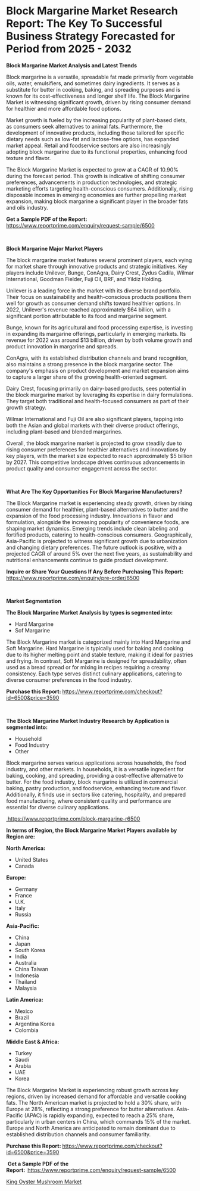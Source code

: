 <p><h1>Block Margarine Market Research Report: The Key To Successful Business Strategy Forecasted for Period from 2025 - 2032</h1></p><p><strong>Block Margarine Market Analysis and Latest Trends</strong></p>
<p><p>Block margarine is a versatile, spreadable fat made primarily from vegetable oils, water, emulsifiers, and sometimes dairy ingredients. It serves as a substitute for butter in cooking, baking, and spreading purposes and is known for its cost-effectiveness and longer shelf life. The Block Margarine Market is witnessing significant growth, driven by rising consumer demand for healthier and more affordable food options. </p><p>Market growth is fueled by the increasing popularity of plant-based diets, as consumers seek alternatives to animal fats. Furthermore, the development of innovative products, including those tailored for specific dietary needs such as low-fat and lactose-free options, has expanded market appeal. Retail and foodservice sectors are also increasingly adopting block margarine due to its functional properties, enhancing food texture and flavor.</p><p>The Block Margarine Market is expected to grow at a CAGR of 10.90% during the forecast period. This growth is indicative of shifting consumer preferences, advancements in production technologies, and strategic marketing efforts targeting health-conscious consumers. Additionally, rising disposable incomes in emerging economies are further propelling market expansion, making block margarine a significant player in the broader fats and oils industry.</p></p>
<p><strong>Get a Sample PDF of the Report:&nbsp;</strong> <a href="https://www.reportprime.com/enquiry/request-sample/6500?utm_campaign=3276&utm_medium=2&utm_source=Github&utm_content=ia&utm_term=19032025&utm_id=block-margarine">https://www.reportprime.com/enquiry/request-sample/6500</a></p>
<p>&nbsp;</p>
<p><strong>Block Margarine Major Market Players</strong></p>
<p><p>The block margarine market features several prominent players, each vying for market share through innovative products and strategic initiatives. Key players include Unilever, Bunge, ConAgra, Dairy Crest, Zydus Cadila, Wilmar International, Goodman Fielder, Fuji Oil, BRF, and Yildiz Holding.</p><p>Unilever is a leading force in the market with its diverse brand portfolio. Their focus on sustainability and health-conscious products positions them well for growth as consumer demand shifts toward healthier options. In 2022, Unilever's revenue reached approximately $64 billion, with a significant portion attributable to its food and margarine segment.</p><p>Bunge, known for its agricultural and food processing expertise, is investing in expanding its margarine offerings, particularly in emerging markets. Its revenue for 2022 was around $13 billion, driven by both volume growth and product innovation in margarine and spreads.</p><p>ConAgra, with its established distribution channels and brand recognition, also maintains a strong presence in the block margarine sector. The company's emphasis on product development and market expansion aims to capture a larger share of the growing health-oriented segment.</p><p>Dairy Crest, focusing primarily on dairy-based products, sees potential in the block margarine market by leveraging its expertise in dairy formulations. They target both traditional and health-focused consumers as part of their growth strategy.</p><p>Wilmar International and Fuji Oil are also significant players, tapping into both the Asian and global markets with their diverse product offerings, including plant-based and blended margarines.</p><p>Overall, the block margarine market is projected to grow steadily due to rising consumer preferences for healthier alternatives and innovations by key players, with the market size expected to reach approximately $5 billion by 2027. This competitive landscape drives continuous advancements in product quality and consumer engagement across the sector.</p></p>
<p>&nbsp;</p>
<p><strong>What Are The Key Opportunities For Block Margarine Manufacturers?</strong></p>
<p><p>The Block Margarine market is experiencing steady growth, driven by rising consumer demand for healthier, plant-based alternatives to butter and the expansion of the food processing industry. Innovations in flavor and formulation, alongside the increasing popularity of convenience foods, are shaping market dynamics. Emerging trends include clean labeling and fortified products, catering to health-conscious consumers. Geographically, Asia-Pacific is projected to witness significant growth due to urbanization and changing dietary preferences. The future outlook is positive, with a projected CAGR of around 5% over the next five years, as sustainability and nutritional enhancements continue to guide product development.</p></p>
<p><strong>Inquire or Share Your Questions If Any Before Purchasing This Report:</strong> <a href="https://www.reportprime.com/enquiry/pre-order/6500?utm_campaign=3276&utm_medium=2&utm_source=Github&utm_content=ia&utm_term=19032025&utm_id=block-margarine">https://www.reportprime.com/enquiry/pre-order/6500</a></p>
<p>&nbsp;</p>
<p><strong>Market Segmentation</strong></p>
<p><strong>The Block Margarine Market Analysis by types is segmented into:</strong></p>
<p><ul><li>Hard Margarine</li><li>Sof Margarine</li></ul></p>
<p><p>The Block Margarine market is categorized mainly into Hard Margarine and Soft Margarine. Hard Margarine is typically used for baking and cooking due to its higher melting point and stable texture, making it ideal for pastries and frying. In contrast, Soft Margarine is designed for spreadability, often used as a bread spread or for mixing in recipes requiring a creamy consistency. Each type serves distinct culinary applications, catering to diverse consumer preferences in the food industry.</p></p>
<p><strong>Purchase this Report:&nbsp;</strong><a href="https://www.reportprime.com/checkout?id=6500&price=3590&utm_campaign=3276&utm_medium=2&utm_source=Github&utm_content=ia&utm_term=19032025&utm_id=block-margarine">https://www.reportprime.com/checkout?id=6500&price=3590</a></p>
<p>&nbsp;</p>
<p><strong>The Block Margarine Market Industry Research by Application is segmented into:</strong></p>
<p><ul><li>Household</li><li>Food Industry</li><li>Other</li></ul></p>
<p><p>Block margarine serves various applications across households, the food industry, and other markets. In households, it is a versatile ingredient for baking, cooking, and spreading, providing a cost-effective alternative to butter. For the food industry, block margarine is utilized in commercial baking, pastry production, and foodservice, enhancing texture and flavor. Additionally, it finds use in sectors like catering, hospitality, and prepared food manufacturing, where consistent quality and performance are essential for diverse culinary applications.</p></p>
<p><a href="https://www.reportprime.com/block-margarine-r6500?utm_campaign=3276&utm_medium=2&utm_source=Github&utm_content=ia&utm_term=19032025&utm_id=block-margarine">&nbsp;https://www.reportprime.com/block-margarine-r6500</a></p>
<p><strong>In terms of Region, the Block Margarine Market Players available by Region are:</strong></p>
<p>
    <p> <strong> North America: </strong>
        <ul>
            <li>United States</li>
            <li>Canada</li>
        </ul>
        </p> 
    <p> <strong> Europe: </strong>
        <ul>
            <li>Germany</li>
            <li>France</li>
            <li>U.K.</li>
            <li>Italy</li>
            <li>Russia</li>
        </ul>
        </p> 
    <p> <strong> Asia-Pacific: </strong>
        <ul>
            <li>China</li>
            <li>Japan</li>
            <li>South Korea</li>
            <li>India</li>
            <li>Australia</li>
            <li>China Taiwan</li>
            <li>Indonesia</li>
            <li>Thailand</li>
            <li>Malaysia</li>
        </ul>
        </p> 
    <p> <strong> Latin America: </strong>
        <ul>
            <li>Mexico</li>
            <li>Brazil</li>
            <li>Argentina Korea</li>
            <li>Colombia</li>
        </ul>
        </p> 
    <p> <strong> Middle East & Africa: </strong>
        <ul>
            <li>Turkey</li>
            <li>Saudi</li>
            <li>Arabia</li>
            <li>UAE</li>
            <li>Korea</li>
        </ul>
    </p>
    </p>
<p><p>The Block Margarine Market is experiencing robust growth across key regions, driven by increased demand for affordable and versatile cooking fats. The North American market is projected to hold a 30% share, with Europe at 28%, reflecting a strong preference for butter alternatives. Asia-Pacific (APAC) is rapidly expanding, expected to reach a 25% share, particularly in urban centers in China, which commands 15% of the market. Europe and North America are anticipated to remain dominant due to established distribution channels and consumer familiarity.</p></p>
<p><strong>Purchase this Report: </strong><a href="https://www.reportprime.com/checkout?id=6500&price=3590&utm_campaign=3276&utm_medium=2&utm_source=Github&utm_content=ia&utm_term=19032025&utm_id=block-margarine">https://www.reportprime.com/checkout?id=6500&price=3590</a></p>
<p>&nbsp;<strong>Get a Sample PDF of the Report:&nbsp;&nbsp;</strong><a href="https://www.reportprime.com/enquiry/request-sample/6500?utm_campaign=3276&utm_medium=2&utm_source=Github&utm_content=ia&utm_term=19032025&utm_id=block-margarine">https://www.reportprime.com/enquiry/request-sample/6500</a></p>
<p><strong></strong></p>
<p><p><a href="https://github.com/norbyboyse4d/Market-Research-Report-List-1/blob/main/king-oyster-mushroom-market.md?utm_campaign=3276&utm_medium=2&utm_source=Github&utm_content=ia&utm_term=19032025&utm_id=block-margarine">King Oyster Mushroom Market</a></p></p>